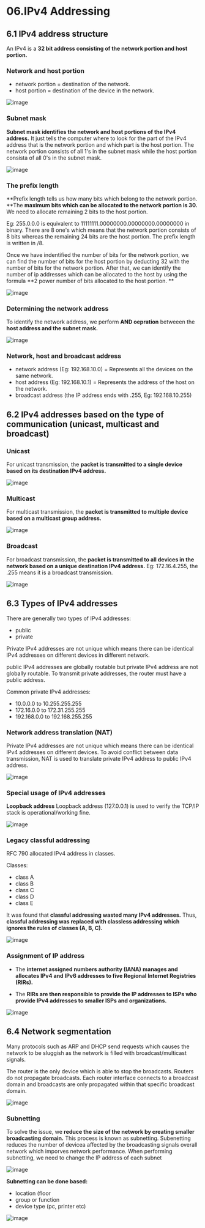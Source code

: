 # 06.IPv4 Addressing

## 6.1 IPv4 address structure
An IPv4 is a **32 bit address consisting of the network portion and host portion.**

### Network and host portion
- network portion = destination of the network.
- host portion = destination of the device in the network.

![image](https://github.com/Fong20/Learning-repository/assets/150316121/826c0151-602a-44ab-82bb-501a0ea1e10a)

### Subnet mask
**Subnet mask identifies the network and host portions of the IPv4 address.** It just tells the computer where to look for the part of the IPv4 address that is the network portion and which part is the host portion. The network portion consists of all 1's in the subnet mask while the host portion consista of all 0's in the subnet mask.

![image](https://github.com/Fong20/Learning-repository/assets/150316121/b155232c-46ae-41f4-8b4a-63e0f0ff1131)


### The prefix length
**Prefix length tells us how many bits which belong to the network portion. **The **maximum bits which can be allocated to the network portion is 30.** We need to allocate remaining 2 bits to the host portion.

Eg: 255.0.0.0 is equivalent to 11111111.00000000.00000000.00000000 in binary. There are 8 one's which means that the network portion consists of 8 bits whereas the remaining 24 bits are the host portion. The prefix length is written in /8.

Once we have indentified the number of bits for the network portion, we can find the number of bits for the host portion by deducting 32 with the number of bits for the network portion. After that, we can identify the number of ip addresses which can be allocated to the host by using the formula **2 power number of bits allocated to the host portion.
**

![image](https://github.com/Fong20/Learning-repository/assets/150316121/5287e949-b8f3-4d3d-966e-2020a2fcf85e)

### Determining the network address
To identify the network address, we perform **AND oepration** betweeen the **host address and the subnet mask.**

![image](https://github.com/Fong20/Learning-repository/assets/150316121/bb16dd8d-2502-413c-bb4e-e72978a393eb)



### Network, host and broadcast address
- network address (Eg: 192.168.10.0) = Represents all the devices on the same network.
- host address (Eg: 192.168.10.1) = Represents the address of the host on the network.
- broadcast address (the IP address ends with .255, Eg: 192.168.10.255)

## 6.2 IPv4 addresses based on the type of communication (unicast, multicast and broadcast)

### Unicast
For unicast transmission, the **packet is transmitted to a single device based on its destination IPv4 address.**

![image](https://github.com/Fong20/Learning-repository/assets/150316121/6c56652f-059e-4bf9-9181-f34b656fb131)

### Multicast
For multicast transmission, the **packet is transmitted to multiple device based on a multicast group address.**

![image](https://github.com/Fong20/Learning-repository/assets/150316121/8a84ea05-0f91-49ce-a0d4-b47ec0e05fab)

### Broadcast
For broadcast transmission, the **packet is transmitted to all devices in the network based on a unique destination IPv4 address.** Eg: 172.16.4.255, the .255 means it is a broadcast transmission.

![image](https://github.com/Fong20/Learning-repository/assets/150316121/35c74e34-e1fe-410e-9631-47df06a2cde9)

## 6.3 Types of IPv4 addresses

There are generally two types of IPv4 addresses:
- public
- private

Private IPv4 addresses are not unique which means there can be identical IPv4 addresses on different devices in different network. 

public IPv4 addresses are globally routable but private IPv4 address are not globally routable. To transmit private addresses, the router must have a public address.

Common private IPv4 addresses:
- 10.0.0.0 to 10.255.255.255
- 172.16.0.0 to 172.31.255.255
- 192.168.0.0 to 192.168.255.255

### Network address translation (NAT)
Private IPv4 addresses are not unique which means there can be identical IPv4 addresses on different devices. To avoid conflict between data transmission, NAT is used to translate private IPv4 address to public IPv4 address.

![image](https://github.com/Fong20/Learning-repository/assets/150316121/0675a6f9-3b95-424b-a699-d3ffd839e012)

### Special usage of IPv4 addresses

**Loopback address**
Loopback address (127.0.0.1) is used to verify the TCP/IP stack  is operational/working fine.

![image](https://github.com/Fong20/Learning-repository/assets/150316121/7f181679-38a5-41da-be64-23eabc70eb32)


### Legacy classful addressing
RFC 790 allocated IPv4 address in classes.

Classes:
- class A
- class B
- class C
- class D
- class E

It was found that **classful addressing wasted many IPv4 addresses.** Thus, **classful addressing was replaced with classless addressing which ignores the rules of classes (A, B, C).**

![image](https://github.com/Fong20/Learning-repository/assets/150316121/abe90231-5644-4e22-9d68-640b64701611)


### Assignment of IP address
- The **internet assigned numbers authority (IANA)** **manages and allocates IPv4 and IPv6 addresses to five Regional Internet Registries (RIRs).**

- The **RIRs are then responsible to provide the IP addresses to ISPs who provide IPv4 addresses to smaller ISPs and organizations.**

![image](https://github.com/Fong20/Learning-repository/assets/150316121/c24467b7-6b8c-48b8-bc03-d0dff8f4b75a)


## 6.4 Network segmentation
Many protocols such as ARP and DHCP send requests which causes the network to be sluggish as the network is filled with broadcast/multicast signals. 

The router is the only device which is able to stop the broadcasts. Routers do not propagate broadcasts. Each router interface connects to a broadcast domain and broadcasts are only propagated within that specific broadcast domain.

![image](https://github.com/Fong20/Learning-repository/assets/150316121/71d97c59-67c5-4584-b57c-8b4a27b9a8cd)

### Subnetting
To solve the issue, we **reduce the size of the network by creating smaller broadcasting domain.** This process is known as subnetting. Subenetting reduces the number of devicea affected by the broadcasting signals overall network which imporves network performance. When performing subnetting, we need to change the IP address of each subnet

![image](https://github.com/Fong20/Learning-repository/assets/150316121/23a3adb4-5454-43e3-aca8-b6426d381855)


**Subnetting can be done based:**
- location (floor
- group or function
- device type (pc, printer etc)

![image](https://github.com/Fong20/Learning-repository/assets/150316121/c7eb0810-f947-4bf0-94b0-a7bdaa9195bf)
